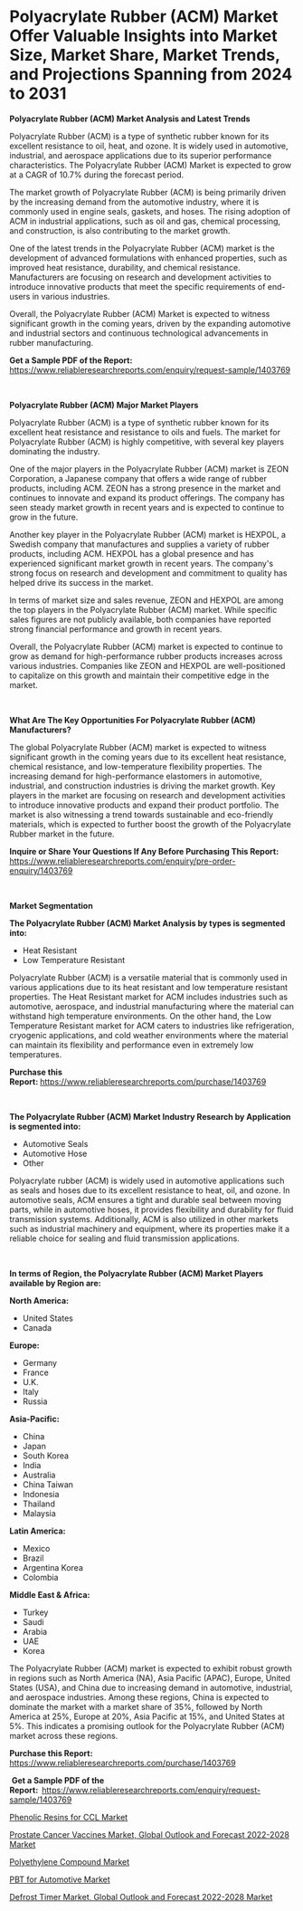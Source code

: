 <p><h1>Polyacrylate Rubber (ACM) Market Offer Valuable Insights into Market Size, Market Share, Market Trends, and Projections Spanning from 2024 to 2031</h1></p><p><strong>Polyacrylate Rubber (ACM) Market Analysis and Latest Trends</strong></p>
<p><p>Polyacrylate Rubber (ACM) is a type of synthetic rubber known for its excellent resistance to oil, heat, and ozone. It is widely used in automotive, industrial, and aerospace applications due to its superior performance characteristics. The Polyacrylate Rubber (ACM) Market is expected to grow at a CAGR of 10.7% during the forecast period.</p><p>The market growth of Polyacrylate Rubber (ACM) is being primarily driven by the increasing demand from the automotive industry, where it is commonly used in engine seals, gaskets, and hoses. The rising adoption of ACM in industrial applications, such as oil and gas, chemical processing, and construction, is also contributing to the market growth.</p><p>One of the latest trends in the Polyacrylate Rubber (ACM) market is the development of advanced formulations with enhanced properties, such as improved heat resistance, durability, and chemical resistance. Manufacturers are focusing on research and development activities to introduce innovative products that meet the specific requirements of end-users in various industries.</p><p>Overall, the Polyacrylate Rubber (ACM) Market is expected to witness significant growth in the coming years, driven by the expanding automotive and industrial sectors and continuous technological advancements in rubber manufacturing.</p></p>
<p><strong>Get a Sample PDF of the Report:&nbsp;</strong> <a href="https://www.reliableresearchreports.com/enquiry/request-sample/1403769">https://www.reliableresearchreports.com/enquiry/request-sample/1403769</a></p>
<p>&nbsp;</p>
<p><strong>Polyacrylate Rubber (ACM) Major Market Players</strong></p>
<p><p>Polyacrylate Rubber (ACM) is a type of synthetic rubber known for its excellent heat resistance and resistance to oils and fuels. The market for Polyacrylate Rubber (ACM) is highly competitive, with several key players dominating the industry.</p><p>One of the major players in the Polyacrylate Rubber (ACM) market is ZEON Corporation, a Japanese company that offers a wide range of rubber products, including ACM. ZEON has a strong presence in the market and continues to innovate and expand its product offerings. The company has seen steady market growth in recent years and is expected to continue to grow in the future.</p><p>Another key player in the Polyacrylate Rubber (ACM) market is HEXPOL, a Swedish company that manufactures and supplies a variety of rubber products, including ACM. HEXPOL has a global presence and has experienced significant market growth in recent years. The company's strong focus on research and development and commitment to quality has helped drive its success in the market.</p><p>In terms of market size and sales revenue, ZEON and HEXPOL are among the top players in the Polyacrylate Rubber (ACM) market. While specific sales figures are not publicly available, both companies have reported strong financial performance and growth in recent years.</p><p>Overall, the Polyacrylate Rubber (ACM) market is expected to continue to grow as demand for high-performance rubber products increases across various industries. Companies like ZEON and HEXPOL are well-positioned to capitalize on this growth and maintain their competitive edge in the market.</p></p>
<p>&nbsp;</p>
<p><strong>What Are The Key Opportunities For Polyacrylate Rubber (ACM) Manufacturers?</strong></p>
<p><p>The global Polyacrylate Rubber (ACM) market is expected to witness significant growth in the coming years due to its excellent heat resistance, chemical resistance, and low-temperature flexibility properties. The increasing demand for high-performance elastomers in automotive, industrial, and construction industries is driving the market growth. Key players in the market are focusing on research and development activities to introduce innovative products and expand their product portfolio. The market is also witnessing a trend towards sustainable and eco-friendly materials, which is expected to further boost the growth of the Polyacrylate Rubber market in the future.</p></p>
<p><strong>Inquire or Share Your Questions If Any Before Purchasing This Report:</strong> <a href="https://www.reliableresearchreports.com/enquiry/pre-order-enquiry/1403769">https://www.reliableresearchreports.com/enquiry/pre-order-enquiry/1403769</a></p>
<p>&nbsp;</p>
<p><strong>Market Segmentation</strong></p>
<p><strong>The Polyacrylate Rubber (ACM) Market Analysis by types is segmented into:</strong></p>
<p><ul><li>Heat Resistant</li><li>Low Temperature Resistant</li></ul></p>
<p><p>Polyacrylate Rubber (ACM) is a versatile material that is commonly used in various applications due to its heat resistant and low temperature resistant properties. The Heat Resistant market for ACM includes industries such as automotive, aerospace, and industrial manufacturing where the material can withstand high temperature environments. On the other hand, the Low Temperature Resistant market for ACM caters to industries like refrigeration, cryogenic applications, and cold weather environments where the material can maintain its flexibility and performance even in extremely low temperatures.</p></p>
<p><strong>Purchase this Report:&nbsp;</strong><a href="https://www.reliableresearchreports.com/purchase/1403769">https://www.reliableresearchreports.com/purchase/1403769</a></p>
<p>&nbsp;</p>
<p><strong>The Polyacrylate Rubber (ACM) Market Industry Research by Application is segmented into:</strong></p>
<p><ul><li>Automotive Seals</li><li>Automotive Hose</li><li>Other</li></ul></p>
<p><p>Polyacrylate rubber (ACM) is widely used in automotive applications such as seals and hoses due to its excellent resistance to heat, oil, and ozone. In automotive seals, ACM ensures a tight and durable seal between moving parts, while in automotive hoses, it provides flexibility and durability for fluid transmission systems. Additionally, ACM is also utilized in other markets such as industrial machinery and equipment, where its properties make it a reliable choice for sealing and fluid transmission applications.</p></p>
<p>&nbsp;</p>
<p><strong>In terms of Region, the Polyacrylate Rubber (ACM) Market Players available by Region are:</strong></p>
<p>
    <p> <strong> North America: </strong>
        <ul>
            <li>United States</li>
            <li>Canada</li>
        </ul>
        </p> 
    <p> <strong> Europe: </strong>
        <ul>
            <li>Germany</li>
            <li>France</li>
            <li>U.K.</li>
            <li>Italy</li>
            <li>Russia</li>
        </ul>
        </p> 
    <p> <strong> Asia-Pacific: </strong>
        <ul>
            <li>China</li>
            <li>Japan</li>
            <li>South Korea</li>
            <li>India</li>
            <li>Australia</li>
            <li>China Taiwan</li>
            <li>Indonesia</li>
            <li>Thailand</li>
            <li>Malaysia</li>
        </ul>
        </p> 
    <p> <strong> Latin America: </strong>
        <ul>
            <li>Mexico</li>
            <li>Brazil</li>
            <li>Argentina Korea</li>
            <li>Colombia</li>
        </ul>
        </p> 
    <p> <strong> Middle East & Africa: </strong>
        <ul>
            <li>Turkey</li>
            <li>Saudi</li>
            <li>Arabia</li>
            <li>UAE</li>
            <li>Korea</li>
        </ul>
    </p>
    </p>
<p><p>The Polyacrylate Rubber (ACM) market is expected to exhibit robust growth in regions such as North America (NA), Asia Pacific (APAC), Europe, United States (USA), and China due to increasing demand in automotive, industrial, and aerospace industries. Among these regions, China is expected to dominate the market with a market share of 35%, followed by North America at 25%, Europe at 20%, Asia Pacific at 15%, and United States at 5%. This indicates a promising outlook for the Polyacrylate Rubber (ACM) market across these regions.</p></p>
<p><strong>Purchase this Report: </strong><a href="https://www.reliableresearchreports.com/purchase/1403769">https://www.reliableresearchreports.com/purchase/1403769</a></p>
<p>&nbsp;<strong>Get a Sample PDF of the Report:&nbsp;&nbsp;</strong><a href="https://www.reliableresearchreports.com/enquiry/request-sample/1403769">https://www.reliableresearchreports.com/enquiry/request-sample/1403769</a></p>
<p><strong></strong></p>
<p><p><a href="https://github.com/jaidynmorantestelletmjzya/Market-Research-Report-List-1/blob/main/phenolic-resins-for-ccl-market.md">Phenolic Resins for CCL Market</a></p><p><a href="https://poised-avenue-46d.notion.site/Prostate-Cancer-Vaccines-Market-Global-Outlook-and-Forecast-2022-2028-Market-Size-Reflecting-a-Fore-9451d623d3644a60b11a1771e2958d9b">Prostate Cancer Vaccines Market, Global Outlook and Forecast 2022-2028 Market</a></p><p><a href="https://view.publitas.com/reportprime-1/polyethylene-compound-market-size-focuses-on-market-dynamics-in-depth-analysis-and-future-projections-of-its-market-forecasted-for-period-from-2024-to-2031/">Polyethylene Compound Market</a></p><p><a href="https://github.com/juniordelafrance/Market-Research-Report-List-2/blob/main/pbt-for-automotive-market.md">PBT for Automotive Market</a></p><p><a href="https://gamy-alyssum-396.notion.site/Defrost-Timer-Market-Global-Outlook-and-Forecast-2022-2028-Market-Research-Report-Provides-Critical-f1ad8f72f4114f3891fe8a17fb343cd9">Defrost Timer Market, Global Outlook and Forecast 2022-2028 Market</a></p></p>